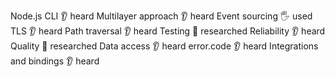 Node.js CLI 👂 heard
Multilayer approach 👂 heard
Event sourcing 🖐 used
TLS 👂 heard
Path traversal 👂 heard
Testing 🔬 researched
Reliability 👂 heard
Quality 🔬 researched
Data access 👂 heard
error.code 👂 heard
Integrations and bindings 👂 heard

